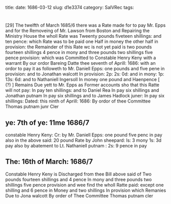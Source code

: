 title: 
date: 1686-03-12
slug: d1e3374
category: SalVRec
tags: 


<div markdown class="doc" id="d1e3374">


# 

[29] The twelfth of March 1685/6 there was a Rate made for to pay Mr. Epps and for the Removeing of Mr. Lawson from Boston and Repairing the Ministry House the wholl Rate was Tweenty pounds fiveteen shillings: and ten pence: which Rate was to be paid one Half in money the other half in provision: the Remainder of this Rate wc is not yet paid is two pounds fourteen shillings 4 pence in mony and three pounds two shillings five pence provision: which was Committed to Constable Henry Keny with a warrant By our ordor Bareing Datte thee seventh of Aprill: 1686: with an ordor to pay it as followeth to Mr. Daniell Epps: one pounds and five pene in provision: and to Jonathan walcott In provision: 2p: 2s: 0d: and in mony: 1p: 13s: 6d: and to Nathaniell Ingersoll In money one pound and Haenpence [ (?) ] Remains Due yett to Mr. Epps as Former accounts sho that this Ratte will not pay: In pay ten shillings: and to Daniel Rea In pay six shillings and Jonathan putnam In pay six shillings and to James Hadlock juner: In pay six shillings: Dated: this ninth of Aprill: 1686: By ordor of thee Committee Thomas putnam junr Cler

## ye: 7th of ye: 11me 1686/7

constable Henry Keny: Cr: by Mr. Daniell Epps: one pound five penc in pay also in the above said: 20 pound Rate by John sheepard: ls: 3 mony 1s: 3d pay also by abatement to Lt. Nathaniell putnam : 2s: 9 pence in pay

## The: 16th of March: 1686/7 

Constable Henry Keny is Discharged from thee Bill above said of Two pounds fourteen shillings and 4 pence In mony and three pounds two shillings five pence provision and wee find the wholl Ratte paid: except one shilling and 6 pence in Money and two shillings In provision which Remanies Due to Jona walcott By order of Thee Committee Thomas putnam cler
</div>